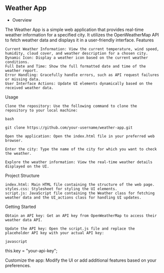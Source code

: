 ## Weather App
* Overview

The Weather App is a simple web application that provides real-time weather information for a specified city. It utilizes the OpenWeatherMap API to fetch weather data and displays it in a user-friendly interface.
Features

    Current Weather Information: View the current temperature, wind speed, humidity, cloud cover, and weather description for a chosen city.
    Dynamic Icon: Display a weather icon based on the current weather conditions.
    Full Date and Time: Show the full formatted date and time of the weather report.
    Error Handling: Gracefully handle errors, such as API request failures or missing data.
    User Interface Actions: Update UI elements dynamically based on the received weather data.

Usage

    Clone the repository: Use the following command to clone the repository to your local machine:

    bash

    git clone https://github.com/your-username/weather-app.git

    Open the application: Open the index.html file in your preferred web browser.

    Enter the city: Type the name of the city for which you want to check the weather.

    Explore the weather information: View the real-time weather details displayed on the UI.

Project Structure

    index.html: Main HTML file containing the structure of the web page.
    styles.css: Stylesheet for styling the UI elements.
    script.js: JavaScript file containing the Weather class for fetching weather data and the UI_actions class for handling UI updates.

Getting Started

    Obtain an API key: Get an API key from OpenWeatherMap to access their weather data API.

    Update the API key: Open the script.js file and replace the placeholder API key with your actual API key:

    javascript

this.key = "your-api-key";

Customize the app: Modify the UI or add additional features based on your preferences.
